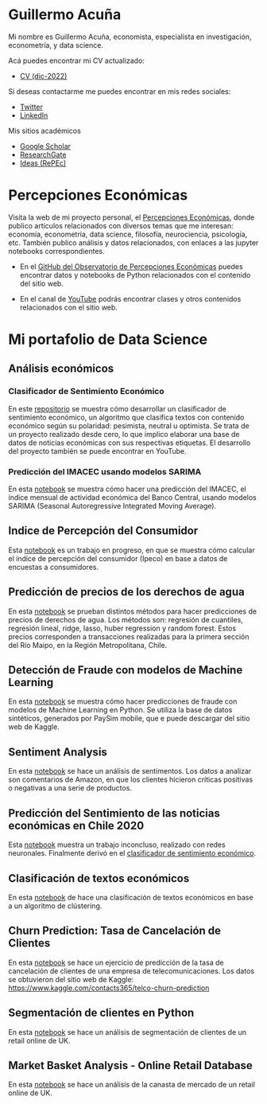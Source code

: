 # Guillermo Acuña
Mi nombre es Guillermo Acuña, economista, especialista en investigación, econometría, y data science. 

Acá puedes encontrar mi CV actualizado:
- [CV (dic-2022)](https://1drv.ms/b/s!AknnacdUetsHhNoRckWx6dhfm-CPwA?e=BMd1Pe)


Si deseas contactarme me puedes encontrar en mis redes sociales:
- [Twitter](https://twitter.com/guillermoacuna)
- [LinkedIn](https://www.linkedin.com/in/guillermoacuna/)


Mis sitios académicos
- [Google Scholar](https://scholar.google.cl/citations?user=lV-J7MsAAAAJ&hl)
- [ResearchGate](https://www.researchgate.net/profile/Guillermo_Acuna3)
- [Ideas (RePEc)](https://ideas.repec.org/e/pac70.html)


# Percepciones Económicas
Visita la web de mi proyecto personal, el [Percepciones Económicas](https://www.percepcioneseconomicas.cl/), donde publico artículos relacionados con diversos temas que me interesan: economía, econometría, data science, filosofía, neurociencia, psicología, etc. También publico análisis y datos relacionados, con enlaces a las jupyter notebooks correspondientes.

- En el [GitHub del Observatorio de Percepciones Económicas](https://github.com/percepcioneseconomicas) puedes encontrar datos y notebooks de Python relacionados con el contenido del sitio web.

- En el canal de [YouTube](https://www.youtube.com/@PercepcionesEconomicas) podrás encontrar clases y otros contenidos relacionados con el sitio web.


# Mi portafolio de Data Science

## Análisis económicos 

### Clasificador de Sentimiento Económico
En este [repositorio](https://github.com/percepcioneseconomicas/publicaciones/tree/main/econ-sent-class) se muestra cómo desarrollar un clasificador de sentimiento económico, un algoritmo que clasifica textos con contenido económico según su polaridad: pesimista, neutral u optimista. Se trata de un proyecto realizado desde cero, lo que implico elaborar una base de datos de noticias económicas con sus respectivas etiquetas. El desarrollo del proyecto también se puede encontrar en YouTube.

### Predicción del IMACEC usando modelos SARIMA
En esta [notebook](https://github.com/guillermo-acuna/guillermo-acuna.github.io/blob/main/ForecastingImacec.ipynb) se muestra cómo hacer una predicción del IMACEC, el índice mensual de actividad económica del Banco Central, usando modelos SARIMA (Seasonal Autoregressive Integrated Moving Average).

## Indice de Percepción del Consumidor
Esta [notebook](https://github.com/guillermo-acuna/guillermo-acuna.github.io/blob/main/Ipeco.ipynb) es un trabajo en progreso, en que se muestra cómo calcular el índice de percepción del consumidor (Ipeco) en base a datos de encuestas a consumidores.

## Predicción de precios de los derechos de agua
En esta [notebook](https://github.com/guillermo-acuna/guillermo-acuna.github.io/blob/main/VAC.ipynb) se prueban distintos métodos para hacer predicciones de precios de derechos de agua. Los métodos son: regresión de cuantiles, regresión lineal, ridge, lasso, huber regression y random forest. Estos precios corresponden a transacciones realizadas para la primera sección del Río Maipo, en la Región Metropolitana, Chile.

## Detección de Fraude con modelos de Machine Learning
En esta [notebook](https://github.com/guillermo-acuna/guillermo-acuna.github.io/blob/main/SFDanalysis.ipynb) se muestra cómo hacer predicciones de fraude con modelos de Machine Learning en Python. Se utiliza la base de datos sintéticos, generados por PaySim mobile, que e puede descargar del sitio web de Kaggle.

## Sentiment Analysis
En esta [notebook](https://github.com/guillermo-acuna/guillermo-acuna.github.io/blob/main/SentimentAnalysis.ipynb) se hace un análisis de sentimentos. Los datos a analizar son comentarios de Amazon, en que los clientes hicieron críticas positivas o negativas a una serie de productos.

## Predicción del Sentimiento de las noticias económicas en Chile 2020
Esta [notebook](https://github.com/guillermo-acuna/guillermo-acuna.github.io/blob/main/SentimentNews.ipynb) muestra un trabajo inconcluso, realizado con redes neuronales. Finalmente derivó en el [clasificador de sentimiento económico](https://github.com/percepcioneseconomicas/publicaciones/tree/main/econ-sent-class).

## Clasificación de textos económicos
En esta [notebook](https://github.com/guillermo-acuna/guillermo-acuna.github.io/blob/main/Text%20Clustering.ipynb) de hace una clasificación de textos económicos en base a un algoritmo de clústering.

## Churn Prediction: Tasa de Cancelación de Clientes
En esta [notebook](https://github.com/guillermo-acuna/guillermo-acuna.github.io/blob/main/Churn.ipynb) se hace un ejercicio de predicción de la tasa de cancelación de clientes de una empresa de telecomunicaciones. Los datos se obtuvieron del sitio web de Kaggle: https://www.kaggle.com/contacts365/telco-churn-prediction

## Segmentación de clientes en Python
En esta [notebook](https://github.com/guillermo-acuna/guillermo-acuna.github.io/blob/main/CustSeg.ipynb) se hace un análisis de segmentación de clientes de un retail online de UK. 

## Market Basket Analysis - Online Retail Database
En esta [notebook](https://github.com/guillermo-acuna/guillermo-acuna.github.io/blob/main/MBAonlineRetail.ipynb) se hace un análisis de la canasta de mercado de un retail online de UK. 

